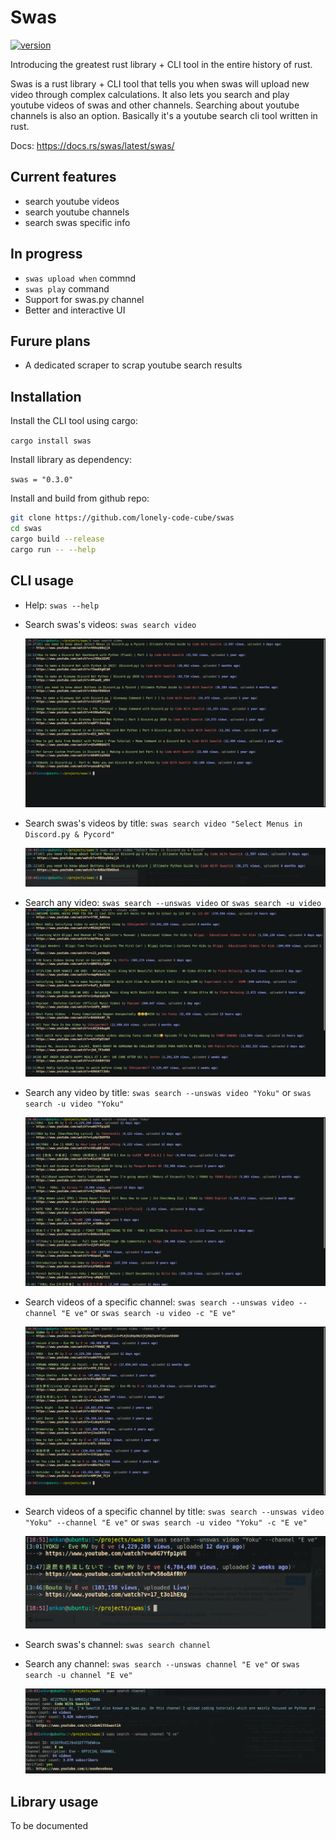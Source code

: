 # Swas

[![version](https://img.shields.io/crates/v/swas.svg)](https://crates.io/crates/swas)

Introducing the greatest rust library + CLI tool in the entire history of rust.

Swas is a rust library + CLI tool  that tells you when swas will upload new video through complex calculations. It also lets you search and play youtube videos of swas and other channels. Searching about youtube channels is also an option. Basically it's a youtube search cli tool written in rust.

Docs:  https://docs.rs/swas/latest/swas/ 

## Current features
- search youtube videos
- search youtube channels
- search swas specific info

## In progress
- `swas upload when` commnd
- `swas play` command
- Support for swas.py channel
- Better and interactive UI

## Furure plans
- A dedicated scraper to scrap youtube search results

## Installation

Install the CLI tool using cargo:

`cargo install swas`

Install library as dependency:

`swas = "0.3.0"`

Install and build from github repo:

```sh
git clone https://github.com/lonely-code-cube/swas
cd swas
cargo build --release
cargo run -- --help
```

## CLI usage
- Help: `swas --help`
- Search swas's videos: `swas search video`
  
  !["video search img"](/assets/img1.png)
- Search swas's videos by title: `swas search video "Select Menus in Discord.py & Pycord"`
  
  !["video search img"](/assets/img2.png)
- Search any video: `swas search --unswas video` or `swas search -u video`
  !["video search img"](/assets/img3.png)
- Search any video by title: `swas search --unswas video "Yoku"` or `swas search -u video "Yoku"`
  
  !["video search img"](/assets/img4.png)
- Search videos of a specific channel: `swas search --unswas video --channel "E ve"` or `swas search -u video -c "E ve"`
  
  !["video search img"](/assets/img5.png)
- Search videos of a specific channel by title: `swas search --unswas video "Yoku" --channel "E ve"` or `swas search -u video "Yoku" -c "E ve"`
  
  !["video search img"](/assets/img6.png)
- Search swas's channel: `swas search channel`
- Search any channel: `swas search --unswas channel "E ve"` or `swas search -u channel "E ve"`
  
  !["video search img"](/assets/img7.png)

## Library usage
To be documented